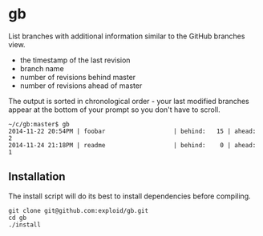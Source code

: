 # gb

List branches with additional information similar to the GitHub branches view.

* the timestamp of the last revision
* branch name
* number of revisions behind master
* number of revisions ahead of master

The output is sorted in chronological order - your last modified branches appear at the bottom of your prompt so you don't have to scroll.

    ~/c/gb:master$ gb
    2014-11-22 20:54PM | foobar                   | behind:   15 | ahead:    2
    2014-11-24 21:18PM | readme                   | behind:    0 | ahead:    1


## Installation

The install script will do its best to install dependencies before compiling.

    git clone git@github.com:exploid/gb.git
    cd gb
    ./install
